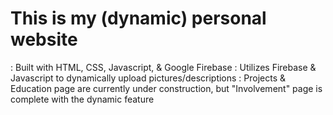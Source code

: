 # This is my (dynamic) personal website 

: Built with HTML, CSS, Javascript, & Google Firebase
: Utilizes Firebase & Javascript to dynamically upload pictures/descriptions
: Projects & Education page are currently under construction, but "Involvement" page is complete with the dynamic feature

